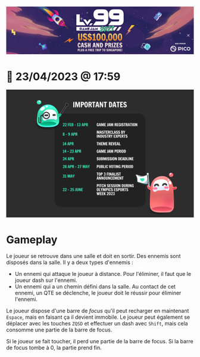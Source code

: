 ![Lv. 99 Game Jam 2023](lvl99.jpg)

# :calendar: 23/04/2023 @ 17:59

![Important dates](dates.jpg)

# Gameplay

Le joueur se retrouve dans une salle et doit en sortir. Des ennemis sont disposés dans la salle. Il y a deux types d'ennemis :

- Un ennemi qui attaque le joueur à distance. Pour l'éliminer, il faut que le joueur dash sur l'ennemi.
- Un ennemi qui a un chemin défini dans la salle. Au contact de cet ennemi, un QTE se déclenche, le joueur doit le réussir pour éliminer l'ennemi.

Le joueur dispose d'une barre de *focus* qu'il peut recharger en maintenant `Espace`, mais en faisant ça il devient immobile.
Le joueur peut également se déplacer avec les touches `ZQSD` et effectuer un dash avec `Shift`, mais cela consomme une partie de la barre de focus.

Si le joueur se fait toucher, il perd une partie de la barre de focus. Si la barre de focus tombe à 0, la partie prend fin.
